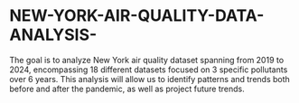 # NEW-YORK-AIR-QUALITY-DATA-ANALYSIS-
The goal is to analyze New York air quality dataset spanning from 2019 to 2024, encompassing 18 different datasets focused on 3 specific pollutants over 6 years. This analysis will allow us to identify patterns and trends both before and after the pandemic, as well as project future trends. 
